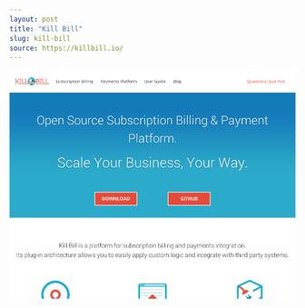 ```yaml
---
layout: post
title: "Kill Bill"
slug: kill-bill
source: https://killbill.io/
---
```


<img src="/screenshots/kill-bill.png">
